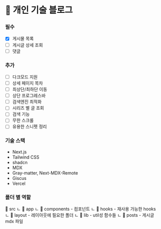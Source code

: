 # 📝 개인 기술 블로그

### 필수

- [x] 게시물 목록
- [ ] 게시글 상세 조회
- [ ] 댓글

### 추가

- [ ] 다크모드 지원
- [ ] 상세 페이지 목차
- [ ] 최상단/최하단 이동
- [ ] 상단 프로그레스바
- [ ] 검색엔진 최적화
- [ ] 시리즈 별 글 조회
- [ ] 검색 기능
- [ ] 무한 스크롤
- [ ] 유용한 스니펫 정리

### 기술 스택

- Next.js
- Tailwind CSS
- shadcn
- MDX
- Gray-matter, Next-MDX-Remote
- Giscus
- Vercel

### 폴더 별 역할

📁 src
ㄴ 📁 app
ㄴ 📁 components - 컴포넌트
ㄴ 📁 hooks - 재사용 가능한 hooks
ㄴ 📁 layout - 레이아웃에 필요한 폴더
ㄴ 📁 lib - util성 함수들
ㄴ 📁 posts - 게시글 mdx 파일
